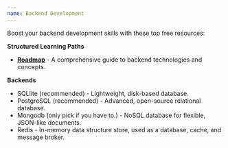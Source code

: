 ```yaml
---
name: Backend Development
---
```


Boost your backend development skills with these top free resources:

**Structured Learning Paths**  
- [**Roadmap**](<https://roadmap.sh/backend>) - A comprehensive guide to backend technologies and concepts.  

**Backends**  
- SQLlite (recommended) - Lightweight, disk-based database.
- PostgreSQL (recommended) - Advanced, open-source relational database.
- Mongodb (only pick if you have to.) - NoSQL database for flexible, JSON-like documents.
- Redis - In-memory data structure store, used as a database, cache, and message broker.  


